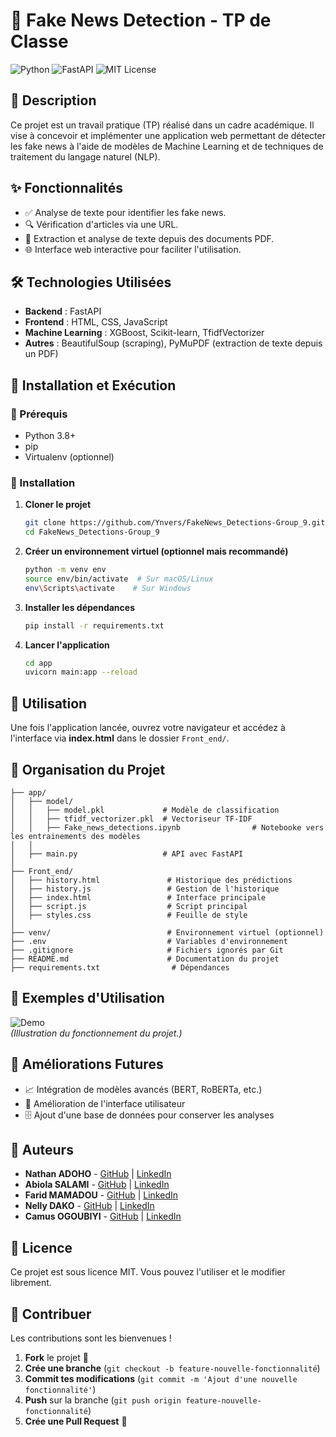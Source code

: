 # 📰 Fake News Detection - TP de Classe

![Python](https://img.shields.io/badge/Python-3.8%2B-blue?style=for-the-badge&logo=python)
![FastAPI](https://img.shields.io/badge/FastAPI-Framework-green?style=for-the-badge&logo=fastapi)
![MIT License](https://img.shields.io/badge/License-MIT-yellow?style=for-the-badge)

## 📌 Description
Ce projet est un travail pratique (TP) réalisé dans un cadre académique. Il vise à concevoir et implémenter une application web permettant de détecter les fake news à l'aide de modèles de Machine Learning et de techniques de traitement du langage naturel (NLP).

## ✨ Fonctionnalités
- ✅ Analyse de texte pour identifier les fake news.
- 🔍 Vérification d'articles via une URL.
- 📄 Extraction et analyse de texte depuis des documents PDF.
- 🌐 Interface web interactive pour faciliter l'utilisation.

## 🛠️ Technologies Utilisées
- **Backend** : FastAPI
- **Frontend** : HTML, CSS, JavaScript
- **Machine Learning** : XGBoost, Scikit-learn, TfidfVectorizer
- **Autres** : BeautifulSoup (scraping), PyMuPDF (extraction de texte depuis un PDF)

## 🚀 Installation et Exécution
### 📌 Prérequis
- Python 3.8+
- pip
- Virtualenv (optionnel)

### 💞 Installation
1. **Cloner le projet**
   ```bash
   git clone https://github.com/Ynvers/FakeNews_Detections-Group_9.git
   cd FakeNews_Detections-Group_9
   ```

2. **Créer un environnement virtuel (optionnel mais recommandé)**
   ```bash
   python -m venv env
   source env/bin/activate  # Sur macOS/Linux
   env\Scripts\activate    # Sur Windows
   ```

3. **Installer les dépendances**
   ```bash
   pip install -r requirements.txt
   ```

4. **Lancer l'application**
   ```bash
   cd app
   uvicorn main:app --reload
   ```

## 🎯 Utilisation
Une fois l'application lancée, ouvrez votre navigateur et accédez à l'interface via **index.html** dans le dossier `Front_end/`.

## 📂 Organisation du Projet
```
├── app/
│   ├── model/
│   │   ├── model.pkl             # Modèle de classification
│   │   ├── tfidf_vectorizer.pkl  # Vectoriseur TF-IDF
│   │   ├── Fake_news_detections.ipynb                # Notebooke vers les entrainements des modèles
│   │
│   ├── main.py                   # API avec FastAPI
│
├── Front_end/
│   ├── history.html               # Historique des prédictions
│   ├── history.js                 # Gestion de l'historique
│   ├── index.html                 # Interface principale
│   ├── script.js                  # Script principal
│   ├── styles.css                 # Feuille de style
│
├── venv/                          # Environnement virtuel (optionnel)
├── .env                           # Variables d'environnement
├── .gitignore                     # Fichiers ignorés par Git
├── README.md                      # Documentation du projet
├── requirements.txt                # Dépendances
```

## 📌 Exemples d'Utilisation
![Demo](image.png)  
*(Illustration du fonctionnement du projet.)*

## 🔮 Améliorations Futures
- 📈 Intégration de modèles avancés (BERT, RoBERTa, etc.)
- 🎨 Amélioration de l'interface utilisateur
- 🗄 Ajout d'une base de données pour conserver les analyses

## 👥 Auteurs
- **Nathan ADOHO** - [GitHub](https://github.com/Ynvers) | [LinkedIn](https://www.linkedin.com/in/luzoloadoho/)
- **Abiola SALAMI** - [GitHub](https://github.com/abiolasalami) | [LinkedIn](https://www.linkedin.com/in/abiola-salami-ab2b15300 )
- **Farid MAMADOU** - [GitHub](https://github.com/faridmamadou) | [LinkedIn](https://www.linkedin.com/in/farid-mamadou-916411277)
- **Nelly DAKO** - [GitHub](https://github.com/Beretta05) | [LinkedIn](https://www.linkedin.com/in/nelly-dako-87308a29b?utm_source=share&utm_campaign=share_via&utm_content=profile&utm_medium=android_app)
- **Camus OGOUBIYI** - [GitHub](https://github.com/Camus-OGB) | [LinkedIn](https://www.linkedin.com/in/camus-ogoubiyi )

## 🐝 Licence
Ce projet est sous licence MIT. Vous pouvez l'utiliser et le modifier librement.

## 🤝 Contribuer
Les contributions sont les bienvenues !
1. **Fork** le projet 📌
2. **Crée une branche** (`git checkout -b feature-nouvelle-fonctionnalité`)
3. **Commit tes modifications** (`git commit -m 'Ajout d'une nouvelle fonctionnalité'`)
4. **Push** sur la branche (`git push origin feature-nouvelle-fonctionnalité`)
5. **Crée une Pull Request** 🎉

